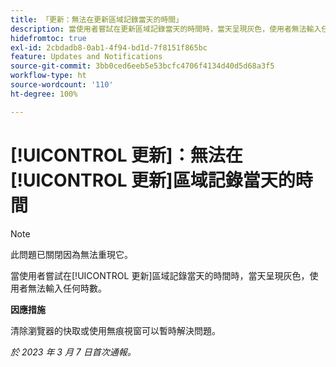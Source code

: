 ```yaml
---
title: 「更新：無法在更新區域記錄當天的時間」
description: 當使用者嘗試在更新區域記錄當天的時間時，當天呈現灰色，使用者無法輸入任何時數。
hidefromtoc: true
exl-id: 2cbdadb8-0ab1-4f94-bd1d-7f8151f865bc
feature: Updates and Notifications
source-git-commit: 3bb0ced6eeb5e53bcfc4706f4134d40d5d68a3f5
workflow-type: ht
source-wordcount: '110'
ht-degree: 100%

---
```


# [!UICONTROL 更新]：無法在[!UICONTROL 更新]區域記錄當天的時間

>[!NOTE]
>
>此問題已關閉因為無法重現它。

當使用者嘗試在[!UICONTROL 更新]區域記錄當天的時間時，當天呈現灰色，使用者無法輸入任何時數。

**因應措施**

清除瀏覽器的快取或使用無痕視窗可以暫時解決問題。

_於 2023 年 3 月 7 日首次通報。_

